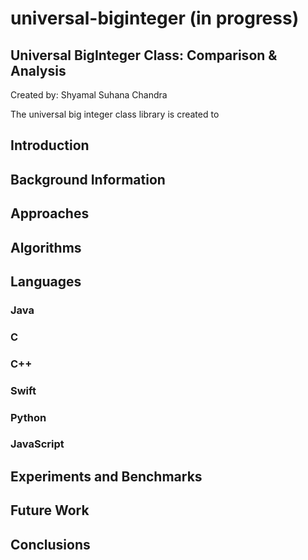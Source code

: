 # universal-biginteger (in progress)

## Universal BigInteger Class: Comparison & Analysis
Created by: Shyamal Suhana Chandra

The universal big integer class library is created to 

## Introduction

## Background Information

## Approaches

## Algorithms

## Languages

### Java

### C

### C++

### Swift

### Python

### JavaScript

## Experiments and Benchmarks

## Future Work

## Conclusions



